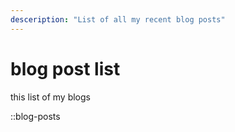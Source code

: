 ```yaml
---
desceription: "List of all my recent blog posts"
---
```


# blog post list

this list of my blogs

::blog-posts
